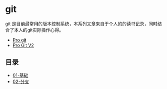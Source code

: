 # git

git 是目前最常用的版本控制系统，本系列文章来自于个人的的读书记录，同时结合了本人的git实际操作心得。

* [Pro git](https://git-scm.com/book/zh/v2)
* [Pro Git V2](https://progit.bootcss.com/#_pro_git)

## 目录

* [01-基础](./01-git基础.md)
* [02-分支](./02-分支.md)
